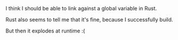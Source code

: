 I think I should be able to link against a global variable in Rust.

Rust also seems to tell me that it's fine, because I successfully build.

But then it explodes at runtime :(